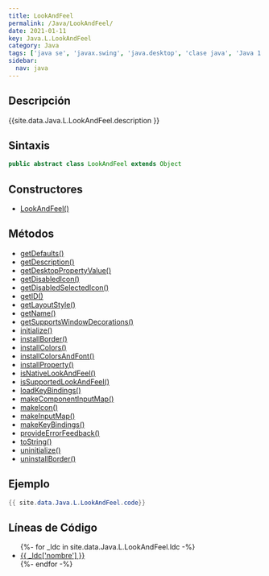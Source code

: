 ```yaml
---
title: LookAndFeel
permalink: /Java/LookAndFeel/
date: 2021-01-11
key: Java.L.LookAndFeel
category: Java
tags: ['java se', 'javax.swing', 'java.desktop', 'clase java', 'Java 1.2']
sidebar: 
  nav: java
---
```


## Descripción
{{site.data.Java.L.LookAndFeel.description }}

## Sintaxis
~~~java
public abstract class LookAndFeel extends Object
~~~

## Constructores
* [LookAndFeel()](/Java/LookAndFeel/LookAndFeel/)

## Métodos
* [getDefaults()](/Java/LookAndFeel/getDefaults)
* [getDescription()](/Java/LookAndFeel/getDescription)
* [getDesktopPropertyValue()](/Java/LookAndFeel/getDesktopPropertyValue)
* [getDisabledIcon()](/Java/LookAndFeel/getDisabledIcon)
* [getDisabledSelectedIcon()](/Java/LookAndFeel/getDisabledSelectedIcon)
* [getID()](/Java/LookAndFeel/getID)
* [getLayoutStyle()](/Java/LookAndFeel/getLayoutStyle)
* [getName()](/Java/LookAndFeel/getName)
* [getSupportsWindowDecorations()](/Java/LookAndFeel/getSupportsWindowDecorations)
* [initialize()](/Java/LookAndFeel/initialize)
* [installBorder()](/Java/LookAndFeel/installBorder)
* [installColors()](/Java/LookAndFeel/installColors)
* [installColorsAndFont()](/Java/LookAndFeel/installColorsAndFont)
* [installProperty()](/Java/LookAndFeel/installProperty)
* [isNativeLookAndFeel()](/Java/LookAndFeel/isNativeLookAndFeel)
* [isSupportedLookAndFeel()](/Java/LookAndFeel/isSupportedLookAndFeel)
* [loadKeyBindings()](/Java/LookAndFeel/loadKeyBindings)
* [makeComponentInputMap()](/Java/LookAndFeel/makeComponentInputMap)
* [makeIcon()](/Java/LookAndFeel/makeIcon)
* [makeInputMap()](/Java/LookAndFeel/makeInputMap)
* [makeKeyBindings()](/Java/LookAndFeel/makeKeyBindings)
* [provideErrorFeedback()](/Java/LookAndFeel/provideErrorFeedback)
* [toString()](/Java/LookAndFeel/toString)
* [uninitialize()](/Java/LookAndFeel/uninitialize)
* [uninstallBorder()](/Java/LookAndFeel/uninstallBorder)

## Ejemplo
~~~java
{{ site.data.Java.L.LookAndFeel.code}}
~~~

## Líneas de Código
<ul>
{%- for _ldc in site.data.Java.L.LookAndFeel.ldc -%}
   <li>
       <a href="{{_ldc['url'] }}">{{ _ldc['nombre'] }}</a>
   </li>
{%- endfor -%}
</ul>
